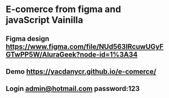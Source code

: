 # E-comerce from figma and javaScript Vainilla

## Figma design https://www.figma.com/file/NUd563IRcuwUGyFGTwPP5W/AluraGeek?node-id=1%3A34

## Demo https://yacdanycr.github.io/e-comerce/

## Login admin@hotmail.com password:123
